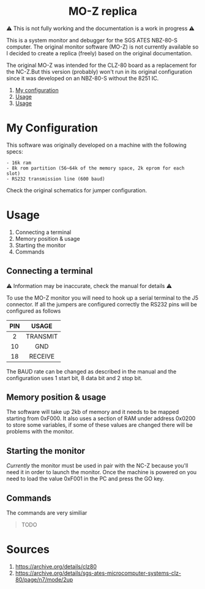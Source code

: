 # <div align='center'> MO-Z replica</div>

:warning: This is not fully working and the documentation is a work in progress :warning:

This is a system monitor and debugger for the SGS ATES NBZ-80-S computer. The original monitor software (MO-Z) is not currently available so I decided to create a replica (freely) based on the original documentation.

The original MO-Z was intended for the CLZ-80 board as a replacement for the NC-Z.But this version (probably) won't run in its original configuration since it was developed on an NBZ-80-S without the 8251 IC.

1. [My configuration](#conf)
2. [Usage](#usage)
3. [Usage](#sources)

<a id='conf'></a>

# My Configuration

This software was originally developed on a machine with the following specs:

    - 16k ram
    - 8k rom partition (56~64k of the memory space, 2k eprom for each slot)
    - RS232 transmission line (600 baud)

Check the original schematics for jumper configuration.

<a id='usage'></a>

# Usage

1. Connecting a terminal
2. Memory position & usage
3. Starting the monitor
4. Commands

## Connecting a terminal

:warning: Information may be inaccurate, check the manual for details :warning:

To use the MO-Z monitor you will need to hook up a serial terminal to the J5 connector. If all the jumpers are configured correctly the RS232 pins will be configured as follows

| PIN | USAGE |
|:---:|:-----:|
|  2  | TRANSMIT |
| 10  | GND |
| 18 | RECEIVE |

The BAUD rate can be changed as described in the manual and the configuration uses 1 start bit, 8 data bit and 2 stop bit.

## Memory position & usage

The software will take up 2kb of memory and it needs to be mapped starting from 0xF000. It also uses a section of RAM under address 0x0200 to store some variables, if some of these values are changed there will be problems with the monitor.

## Starting the monitor

_Currently_ the monitor must be used in pair with the NC-Z because you'll need it in order to launch the monitor.
Once the machine is powered on you need to load the value 0xF001 in the PC and press the GO key.

## Commands

The commands are very similiar

> TODO

<a id='sources'></a>

# Sources

1. https://archive.org/details/clz80
2. https://archive.org/details/sgs-ates-microcomputer-systems-clz-80/page/n7/mode/2up
